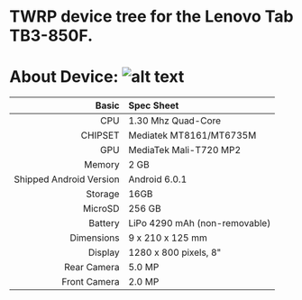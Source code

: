 # TWRP device tree for the Lenovo Tab TB3-850F.

About Device:
![alt text](https://images-na.ssl-images-amazon.com/images/I/41AvJ2h7bXL._AC_SY400_ML1_.jpg)
=====================================
Basic   | Spec Sheet
-------:|:-------------------------
CPU     | 1.30 Mhz Quad-Core 
CHIPSET | Mediatek MT8161/MT6735M
GPU     | MediaTek Mali-T720 MP2
Memory  | 2 GB
Shipped Android Version | Android 6.0.1
Storage | 16GB
MicroSD | 256 GB
Battery | LiPo 4290 mAh (non-removable)
Dimensions | 9 x 210 x 125 mm
Display | 1280 x 800 pixels, 8"
Rear Camera  | 5.0 MP
Front Camera | 2.0 MP
